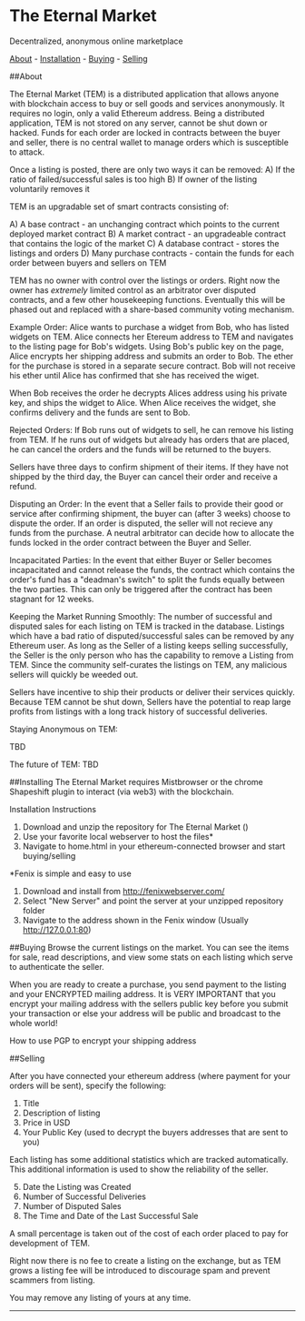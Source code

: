 # The Eternal Market
Decentralized, anonymous online marketplace

[About](#About) - [Installation](#Installing) - [Buying](#Buying) - [Selling](#Selling)


##About

The Eternal Market (TEM) is a distributed application that allows anyone with blockchain 
access to buy or sell goods and services anonymously. It requires no login, only a valid
Ethereum address. Being a distributed application, TEM is not stored on any server, cannot
be shut down or hacked. Funds for each order are locked in contracts between the buyer and
seller, there is no central wallet to manage orders which is susceptible to attack.

Once a listing is posted, there are only two ways it can be removed:
A) If the ratio of failed/successful sales is too high
B) If owner of the listing voluntarily removes it

TEM is an upgradable set of smart contracts consisting of:

A) A base contract - an unchanging contract which points to the current deployed market contract
B) A market contract - an upgradeable contract that contains the logic of the market
C) A database contract - stores the listings and orders
D) Many purchase contracts - contain the funds for each order between buyers and sellers on TEM

TEM has no owner with control over the listings or orders. Right now the owner has *extremely* limited 
control as an arbitrator over disputed contracts, and a few other housekeeping functions. Eventually this will be phased out and replaced with a share-based community voting mechanism.

Example Order:
Alice wants to purchase a widget from Bob, who has listed widgets on TEM. Alice connects her
Etereum address to TEM and navigates to the listing page for Bob's widgets. Using Bob's public
key on the page, Alice encrypts her shipping address and submits an order to Bob. The ether for
the purchase is stored in a separate secure contract. Bob will not receive his ether until Alice
has confirmed that she has received the wiget.

When Bob receives the order he decrypts Alices address using his private key, and ships the
widget to Alice. When Alice receives the widget, she confirms delivery and the funds are sent to Bob.

Rejected Orders:
If Bob runs out of widgets to sell, he can remove his listing from TEM. If he runs out of widgets but
already has orders that are placed, he can cancel the orders and the funds will be returned to the 
buyers.

Sellers have three days to confirm shipment of their items. If they have not shipped by the third day,
the Buyer can cancel their order and receive a refund.

Disputing an Order:
In the event that a Seller fails to provide their good or service after confirming shipment, the buyer
can (after 3 weeks) choose to dispute the order. If an order is disputed, the seller will not 
recieve any funds from the purchase. A neutral arbitrator can decide how to allocate the funds locked in
the order contract between the Buyer and Seller.

Incapacitated Parties:
In the event that either Buyer or Seller becomes incapacitated and cannot release the funds, the contract
which contains the order's fund has a "deadman's switch" to split the funds equally between the two parties. This can 
only be triggered after the contract has been stagnant for 12 weeks.

Keeping the Market Running Smoothly:
The number of successful and disputed sales for each listing on TEM is tracked in the database. Listings
which have a bad ratio of disputed/successful sales can be removed by any Ethereum user. As long as the 
Seller of a listing keeps selling successfully, the Seller is the only person who has the capability to 
remove a Listing from TEM. Since the community self-curates the listings on TEM, any malicious sellers will
quickly be weeded out.

Sellers have incentive to ship their products or deliver their services quickly. Because TEM cannot be shut down,
Sellers have the potential to reap large profits from listings with a long track history of successful deliveries.

Staying Anonymous on TEM:

TBD

The future of TEM:
TBD

##Installing
The Eternal Market requires Mistbrowser or the chrome Shapeshift plugin to interact (via web3) with the blockchain.

Installation Instructions
1) Download and unzip the repository for The Eternal Market ()
2) Use your favorite local webserver to host the files*
3) Navigate to home.html in your ethereum-connected browser and start buying/selling

*Fenix is simple and easy to use
1) Download and install from http://fenixwebserver.com/
2) Select "New Server" and point the server at your unzipped repository folder
3) Navigate to the address shown in the Fenix window (Usually http://127.0.0.1:80)

##Buying
Browse the current listings on the market. You can see the items for sale, 
read descriptions, and view some stats on each listing which serve
to authenticate the seller.

When you are ready to create a purchase, you send payment to the listing
and your ENCRYPTED mailing address. It is VERY IMPORTANT that you encrypt your
mailing address with the sellers public key before you submit your transaction or else
your address will be public and broadcast to the whole world!

How to use PGP to encrypt your shipping address

##Selling

After you have connected your ethereum address (where payment for your orders will be sent),
specify the following:
1) Title
2) Description of listing
3) Price in USD
4) Your Public Key (used to decrypt the buyers addresses that are sent to you)

Each listing has some additional statistics which are tracked automatically. This additional
information is used to show the reliability of the seller.

5) Date the Listing was Created
6) Number of Successful Deliveries 
6) Number of Disputed Sales
8) The Time and Date of the Last Successful Sale

A small percentage is taken out of the cost of each order placed to pay for development of TEM.

Right now there is no fee to create a listing on the exchange, but as TEM grows a listing fee
will be introduced to discourage spam and prevent scammers from listing.

You may remove any listing of yours at any time. 
___________________________________________________________________________





